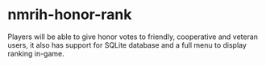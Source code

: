# nmrih-honor-rank
Players will be able to give honor votes to friendly, cooperative and veteran users, it also has support for SQLite database and a full menu to display ranking in-game.
